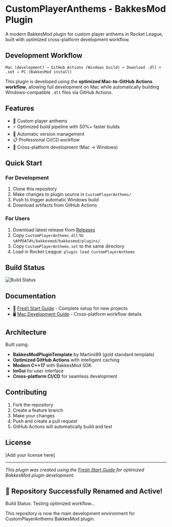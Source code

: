 # CustomPlayerAnthems - BakkesMod Plugin

A modern BakkesMod plugin for custom player anthems in Rocket League, built with optimized cross-platform development workflow.

## Development Workflow

```
Mac (development) → GitHub Actions (Windows build) → Download .dll + .set → PC (BakkesMod install)
```

This plugin is developed using the **optimized Mac-to-GitHub Actions workflow**, allowing full development on Mac while automatically building Windows-compatible `.dll` files via GitHub Actions.

## Features

- 🎵 Custom player anthems
- ⚡ Optimized build pipeline with 50%+ faster builds
- 🔄 Automatic version management
- 📋 Professional CI/CD workflow
- 🚀 Cross-platform development (Mac → Windows)

## Quick Start

### For Development
1. Clone this repository
2. Make changes to plugin source in `CustomPlayerAnthems/`
3. Push to trigger automatic Windows build
4. Download artifacts from GitHub Actions

### For Users
1. Download latest release from [Releases](https://github.com/addisonk/CustomPlayerAnthems-Fresh/releases)
2. Copy `CustomPlayerAnthems.dll` to `%APPDATA%/bakkesmod/bakkesmod/plugins/`
3. Copy `CustomPlayerAnthems.set` to the same directory
4. Load in Rocket League: `plugin load CustomPlayerAnthems`

## Build Status

![Build Status](https://github.com/addisonk/CustomPlayerAnthems-Fresh/workflows/Optimized%20BakkesMod%20Plugin%20Build/badge.svg)

## Documentation

- 📖 [Fresh Start Guide](docs/fresh-start-guide.md) - Complete setup for new projects
- 🖥️ [Mac Development Guide](docs/mac-bakkesmod-development-guide.md) - Cross-platform workflow details

## Architecture

Built using:
- **BakkesModPluginTemplate** by Martinii89 (gold standard template)
- **Optimized GitHub Actions** with intelligent caching
- **Modern C++17** with BakkesMod SDK
- **ImGui** for user interface
- **Cross-platform CI/CD** for seamless development

## Contributing

1. Fork the repository
2. Create a feature branch
3. Make your changes
4. Push and create a pull request
5. GitHub Actions will automatically build and test

## License

[Add your license here]

---

*This plugin was created using the [Fresh Start Guide](docs/fresh-start-guide.md) for optimized BakkesMod plugin development.*
## 🚀 Repository Successfully Renamed and Active!

Build Status: Testing optimized workflow...

This repository is now the main development environment for CustomPlayerAnthems BakkesMod plugin.


